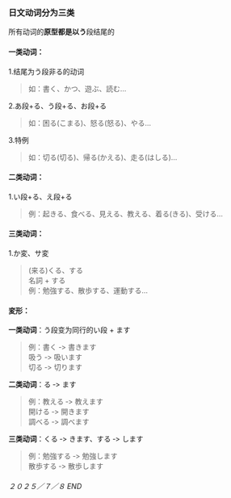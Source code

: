 ### 日文动词分为三类  

所有动词的**原型都是以う**段结尾的  

#### 一类动词：  
1.结尾为う段非る的动词  
> 如：書く、かつ、遊ぶ、読む…  

2.あ段+る、う段+る、お段+る  
> 如：困る(こまる)、怒る(怒る)、やる…  

3.特例  
> 如：切る(切る)、帰る(かえる)、走る(はしる)…  

#### 二类动词：  
1.い段+る、え段+る  
> 例：起きる、食べる、見える、教える、着る(きる)、受ける…  

#### 三类动词：  
1.か変、サ変  
> (来る)くる、する  
名詞 + する  
例：勉強する、散歩する、運動する…  

#### 変形：  
**一类动词**：う段变为同行的い段 + ます  
> 例：書く ‐> 書きます  
吸う ‐> 吸います  
切る ‐> 切ります  

**二类动词**：る ‐> ます  
> 例：教える ‐> 教えます  
開ける ‐> 開きます  
調べる ‐> 調べます  

**三类动词**：くる ‐> きます、する ‐> します  
> 例：勉強する ‐> 勉強します  
散歩する ‐> 散歩します  
  
###### ２０２５／７／８ END